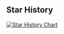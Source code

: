 ## Star History

[![Star History Chart](https://api.star-history.com/svg?repos=keras-team/keras,BVLC/caffe,tensorflow/tensorflow,apache/mxnet,Theano/Theano,PaddlePaddle/Paddle,pytorch/pytorch,deeplearning4j/deeplearning4j,deepjavalibrary/djl&type=Date)](https://star-history.com/#keras-team/keras&BVLC/caffe&tensorflow/tensorflow&apache/mxnet&Theano/Theano&PaddlePaddle/Paddle&pytorch/pytorch&deeplearning4j/deeplearning4j&deepjavalibrary/djl&Date)
